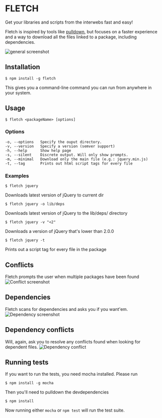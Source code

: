 FLETCH
======

Get your libraries and scripts from the interwebs fast and easy!

Fletch is inspired by tools like
[pulldown](https://github.com/jackfranklin/pulldown), but focuses on a faster
experience and a way to download all the files linked to a package, including
dependencies.

![general screenshot](http://i.imgur.com/t5qlkVr.png "Screenshot")

Installation
------------

```
$ npm install -g fletch
```

This gives you a command-line command you can run from anywhere in your system.

Usage
-----

```
$ fletch <packageName> [options]
```

### Options
    -o, --options	Specify the ouput directory.
    -v, --version	Specify a version (semver support)
    -h, --help		Show help page
    -s, --silent	Discrete output. Will only show prompts.
    -m, --minimal	Download only the main file (e.g.: jquery.min.js)
    -t, --tag		Prints out html script tags for every file


### Examples
```
$ fletch jquery
```
Downloads latest version of jQuery to current dir

```
$ fletch jquery -o lib/deps
```
Downloads latest version of jQuery to the lib/deps/ directory

```
$ fletch jquery -v "<2"
```
Downloads a version of jQuery that's lower than 2.0.0

```
$ fletch jquery -t
```
Prints out a script tag for every file in the package

## Conflicts

Fletch prompts the user when multiple packages have been found
![Conflict screenshot](http://i.imgur.com/2JIsNbs.png)

## Dependencies

Fletch scans for dependencies and asks you if you want'em.
![Dependency screenshot](http://i.imgur.com/pBSW5mS.png)

## Dependency conflicts

Will, again, ask you to resolve any conflicts found when looking for dependent
files.
![Dependency conflict](http://i.imgur.com/qZyTxGF.png)

## Running tests

If you want to run the tests, you need mocha installed. Please run

`$ npm install -g mocha`

Then you'll need to pulldown the devdependencies

`$ npm install`

Now running either `mocha` or `npm test` will run the test suite.
